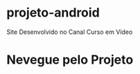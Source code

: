 # projeto-android
Site Desenvolvido no Canal Curso em Vídeo

<h1><a heref="https://carlossillva.github.io/projeto-android/">Nevegue pelo Projeto</a></h1>
